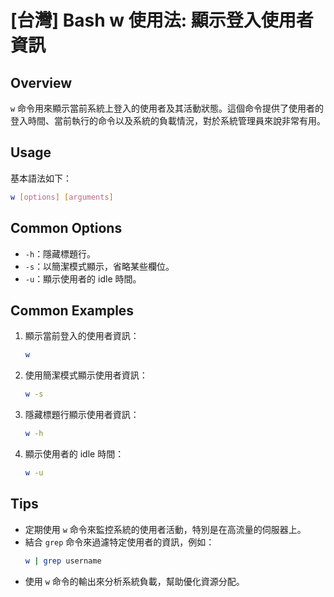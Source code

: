 # [台灣] Bash w 使用法: 顯示登入使用者資訊

## Overview
`w` 命令用來顯示當前系統上登入的使用者及其活動狀態。這個命令提供了使用者的登入時間、當前執行的命令以及系統的負載情況，對於系統管理員來說非常有用。

## Usage
基本語法如下：
```bash
w [options] [arguments]
```

## Common Options
- `-h`：隱藏標題行。
- `-s`：以簡潔模式顯示，省略某些欄位。
- `-u`：顯示使用者的 idle 時間。

## Common Examples
1. 顯示當前登入的使用者資訊：
   ```bash
   w
   ```

2. 使用簡潔模式顯示使用者資訊：
   ```bash
   w -s
   ```

3. 隱藏標題行顯示使用者資訊：
   ```bash
   w -h
   ```

4. 顯示使用者的 idle 時間：
   ```bash
   w -u
   ```

## Tips
- 定期使用 `w` 命令來監控系統的使用者活動，特別是在高流量的伺服器上。
- 結合 `grep` 命令來過濾特定使用者的資訊，例如：
  ```bash
  w | grep username
  ```
- 使用 `w` 命令的輸出來分析系統負載，幫助優化資源分配。